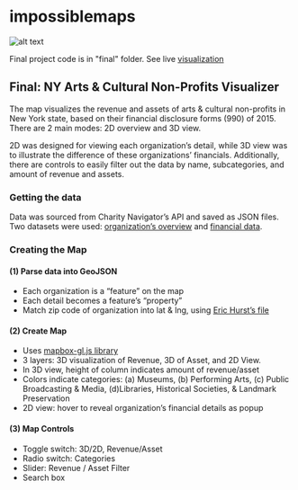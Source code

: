 # impossiblemaps

![alt text](https://static.wixstatic.com/media/a544de_91cc379f953340ed8164a474016608a7~mv2_d_2872_1410_s_2.png/v1/fill/w_1308,h_642,al_c,q_85,usm_0.66_1.00_0.01/a544de_91cc379f953340ed8164a474016608a7~mv2_d_2872_1410_s_2.webp)

Final project code is in "final" folder.
See live [visualization](https://hafiyyandi.com/ny-arts-non-profits)

## Final: NY Arts & Cultural Non-Profits Visualizer
The map visualizes the revenue and assets of arts & cultural non-profits in New York state, based on their financial disclosure forms (990) of 2015. There are 2 main modes: 2D overview and 3D view. 

2D was designed for viewing each organization’s detail, while 3D view was to illustrate the difference of these organizations’ financials. Additionally, there are controls to easily filter out the data by name, subcategories, and amount of revenue and assets.

### Getting the data
Data was sourced from Charity Navigator’s API and saved as JSON files. Two datasets were used: [organization’s overview](https://charity.3scale.net/docs/data-api/reference#organization-collection) and [financial data](https://charity.3scale.net/docs/data-api/reference#rating-object-content-plan-).

### Creating the Map
#### (1) Parse data into GeoJSON
 * Each organization is a “feature” on the map
 * Each detail becomes a feature’s “property”
 * Match zip code of organization into lat & lng, using [Eric Hurst’s file](https://gist.github.com/erichurst/7882666)
 
#### (2) Create Map
 * Uses [mapbox-gl.js library](https://github.com/mapbox/mapbox-gl-js)
 * 3 layers: 3D visualization of Revenue, 3D of Asset, and 2D View.
 * In 3D view, height of column indicates amount of revenue/asset
 * Colors indicate categories: (a) Museums, (b) Performing Arts, (c) Public Broadcasting & Media, (d)Libraries, Historical Societies, & Landmark Preservation
 * 2D view: hover to reveal organization’s financial details as popup
 
#### (3) Map Controls
 * Toggle switch: 3D/2D, Revenue/Asset
 * Radio switch: Categories
 * Slider: Revenue / Asset Filter
 * Search box
